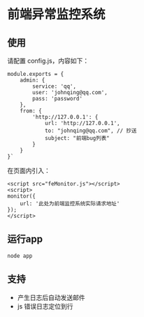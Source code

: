 前端异常监控系统
======

## 使用

请配置 config.js，内容如下：

```
module.exports = {
    admin: {
        service: 'qq',
        user: 'johnqing@qq.com',
        pass: 'password'
    },
    from: {
        'http://127.0.0.1': {
            url: 'http://127.0.0.1',
            to: "johnqing@qq.com", // 抄送
            subject: "前端bug列表"
        }
    }
}`
```

在页面内引入：

```
<script src="feMonitor.js"></script>
<script>
monitor({
    url: '此处为前端监控系统实际请求地址'
});
</script>
```

## 运行app

```
node app
```

## 支持

+ 产生日志后自动发送邮件
+ js 错误日志定位到行
